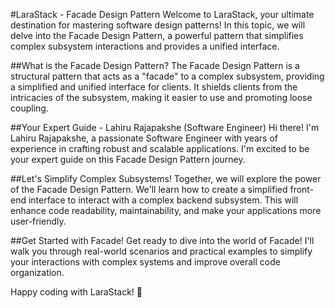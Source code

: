 #LaraStack - Facade Design Pattern
Welcome to LaraStack, your ultimate destination for mastering software design patterns! In this topic, we will delve into the Facade Design Pattern, a powerful pattern that simplifies complex subsystem interactions and provides a unified interface.

##What is the Facade Design Pattern?
The Facade Design Pattern is a structural pattern that acts as a "facade" to a complex subsystem, providing a simplified and unified interface for clients. It shields clients from the intricacies of the subsystem, making it easier to use and promoting loose coupling.

##Your Expert Guide - Lahiru Rajapakshe (Software Engineer)
Hi there! I'm Lahiru Rajapakshe, a passionate Software Engineer with years of experience in crafting robust and scalable applications. I'm excited to be your expert guide on this Facade Design Pattern journey.

##Let's Simplify Complex Subsystems!
Together, we will explore the power of the Facade Design Pattern. We'll learn how to create a simplified front-end interface to interact with a complex backend subsystem. This will enhance code readability, maintainability, and make your applications more user-friendly.

##Get Started with Facade!
Get ready to dive into the world of Facade! I'll walk you through real-world scenarios and practical examples to simplify your interactions with complex systems and improve overall code organization.

Happy coding with LaraStack! 🚀
